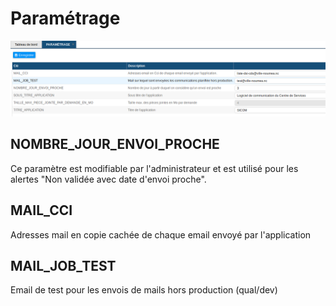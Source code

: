 
# Paramétrage  
![Parametrage](images/chap_09/parametrage.png "Paramétrage")


## NOMBRE_JOUR_ENVOI_PROCHE

Ce paramètre est modifiable par l'administrateur et est utilisé pour les alertes "Non validée avec date d'envoi proche".

## MAIL_CCI

Adresses mail en copie cachée de chaque email envoyé par l'application

## MAIL_JOB_TEST

Email de test pour les envois de mails hors production (qual/dev)